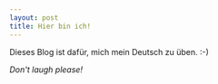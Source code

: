 ```yaml
---
layout: post
title: Hier bin ich!
---
```


Dieses Blog ist dafür, mich mein Deutsch zu üben.  :-)

_Don't laugh please!_
